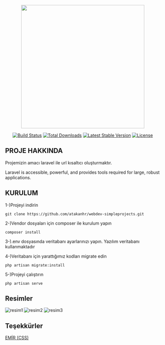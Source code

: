 <p align="center"><img src="https://res.cloudinary.com/dtfbvvkyp/image/upload/v1566331377/laravel-logolockup-cmyk-red.svg" width="400"></p>

<p align="center">
<a href="https://travis-ci.org/laravel/framework"><img src="https://travis-ci.org/laravel/framework.svg" alt="Build Status"></a>
<a href="https://packagist.org/packages/laravel/framework"><img src="https://poser.pugx.org/laravel/framework/d/total.svg" alt="Total Downloads"></a>
<a href="https://packagist.org/packages/laravel/framework"><img src="https://poser.pugx.org/laravel/framework/v/stable.svg" alt="Latest Stable Version"></a>
<a href="https://packagist.org/packages/laravel/framework"><img src="https://poser.pugx.org/laravel/framework/license.svg" alt="License"></a>
</p>

## PROJE HAKKINDA

Projemizin amacı laravel ile url kısaltıcı oluşturmaktır.


Laravel is accessible, powerful, and provides tools required for large, robust applications.

## KURULUM
1-)Projeyi indirin

    git clone https://github.com/atakanhr/webdev-simpleprojects.git

2-)Vendor dosyaları için composer ile kurulum yapın
    
    composer install
3-).env dosyasında veritabanı ayarlarınızı yapın. Yazılım veritabanı kullanmaktadır

4-)Veritabanı için yarattığımız kodları migrate edin

    php artisan migrate:install
5-)Projeyi çalıştırın
    
    php artisan serve
    


## Resimler

![resim1](https://raw.githubusercontent.com/atakanhr/webdev-simpleprojects/master/urlshorter/github/images/image1.PNG)
![resim2](https://raw.githubusercontent.com/atakanhr/webdev-simpleprojects/master/urlshorter/github/images/image2.PNG)
![resim3](https://raw.githubusercontent.com/atakanhr/webdev-simpleprojects/master/urlshorter/github/images/image3.PNG)


## Teşekkürler
[EMİR (CSS)](https://github.com/emirkivrak)
